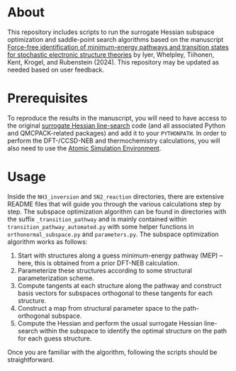 # About
This repository includes scripts to run the surrogate Hessian subspace optimization and saddle-point search algorithms based on the manuscript [Force-free identification of minimum-energy pathways and transition states for stochastic electronic structure theories](https://arxiv.org/abs/2402.13189) by Iyer, Whelpley, Tiihonen, Kent, Krogel, and Rubenstein (2024). This repository may be updated as needed based on user feedback.

# Prerequisites
To reproduce the results in the manuscript, you will need to have access to the original [surrogate Hessian line-search](https://github.com/QMCPACK/surrogate_hessian_relax/tree/master) code (and all associated Python and QMCPACK-related packages) and add it to your `PYTHONPATH`. In order to perform the DFT-/CCSD-NEB and thermochemistry calculations, you will also need to use the [Atomic Simulation Environment](https://wiki.fysik.dtu.dk/ase/).

# Usage
Inside the `NH3_inversion` and `SN2_reaction` directories, there are extensive README files that will guide you through the various calculations step by step.
The subspace optimization algorithm can be found in directories with the suffix `_transition_pathway` and is mainly contained within `transition_pathway_automated.py` with some helper functions in `orthonormal_subspace.py` and `parameters.py`.
The subspace optimization algorithm works as follows:
1. Start with structures along a guess minimum-energy pathway (MEP) – here, this is obtained from a prior DFT-NEB calculation.
2. Parameterize these structures according to some structural parameterization scheme.
3. Compute tangents at each structure along the pathway and construct basis vectors for subspaces orthogonal to these tangents for each structure.
4. Construct a map from structural parameter space to the path-orthogonal subspace.
5. Compute the Hessian and perform the usual surrogate Hessian line-search within the subspace to identify the optimal structure on the path for each guess structure.

Once you are familiar with the algorithm, following the scripts should be straightforward.
